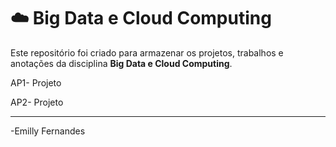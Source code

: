 # ☁️ Big Data e Cloud Computing

Este repositório foi criado para armazenar os projetos, trabalhos e anotações da disciplina **Big Data e Cloud Computing**.

AP1- Projeto


AP2- Projeto

---

-Emilly Fernandes
